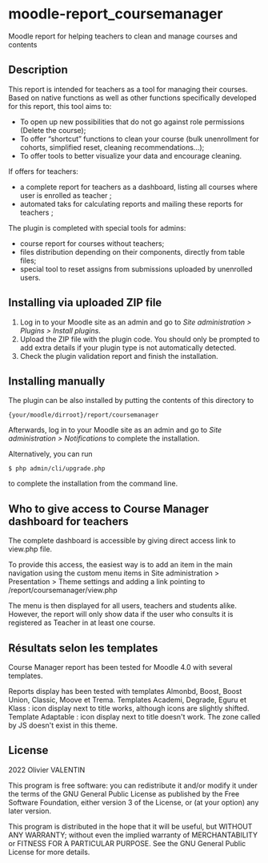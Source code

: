 # moodle-report_coursemanager
Moodle report for helping teachers to clean and manage courses and contents

## Description ##

This report is intended for teachers as a tool for managing their courses. Based on native functions
as well as other functions specifically developed for this report, this tool aims to:
- To open up new possibilities that do not go against role permissions (Delete the course);
- To offer “shortcut” functions to clean your course (bulk unenrollment for cohorts, simplified reset, cleaning recommendations...);
- To offer tools to better visualize your data and encourage cleaning.

If offers for teachers:
- a complete report for teachers as a dashboard, listing all courses where user is enrolled as teacher ;
- automated taks for calculating reports and mailing these reports for teachers ;

The plugin is completed with special tools for admins:
- course report for courses without teachers;
- files distribution depending on their components, directly from table files;
- special tool to reset assigns from submissions uploaded by unenrolled users. 

## Installing via uploaded ZIP file ##

1. Log in to your Moodle site as an admin and go to _Site administration >
   Plugins > Install plugins_.
2. Upload the ZIP file with the plugin code. You should only be prompted to add
   extra details if your plugin type is not automatically detected.
3. Check the plugin validation report and finish the installation.

## Installing manually ##

The plugin can be also installed by putting the contents of this directory to

    {your/moodle/dirroot}/report/coursemanager

Afterwards, log in to your Moodle site as an admin and go to _Site administration >
Notifications_ to complete the installation.

Alternatively, you can run

    $ php admin/cli/upgrade.php

to complete the installation from the command line.

## Who to give access to Course Manager dashboard for teachers ##
The complete dashboard is accessible by giving direct access link to view.php file. 

To provide this access, the easiest way is to add an item in the main navigation using the custom menu items
in Site administration > Presentation > Theme settings and adding a link pointing to /report/coursemanager/view.php

The menu is then displayed for all users, teachers and students alike. However, the report will only show data if
the user who consults it is registered as Teacher in at least one course.

## Résultats selon les templates ##
Course Manager report has been tested for Moodle 4.0 with several templates.

Reports display has been tested with templates Almonbd, Boost, Boost Union, Classic, Moove et Trema.
Templates Academi, Degrade, Eguru et Klass : icon display next to title works, although icons are slightly shifted.
Template Adaptable : icon display next to title doesn't work. The zone called by JS doesn't exist in this theme.

## License ##

2022 Olivier VALENTIN

This program is free software: you can redistribute it and/or modify it under
the terms of the GNU General Public License as published by the Free Software
Foundation, either version 3 of the License, or (at your option) any later
version.

This program is distributed in the hope that it will be useful, but WITHOUT ANY
WARRANTY; without even the implied warranty of MERCHANTABILITY or FITNESS FOR A
PARTICULAR PURPOSE.  See the GNU General Public License for more details.
